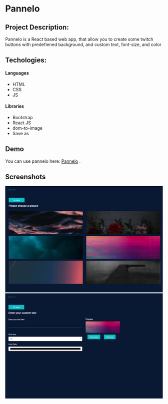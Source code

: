 # Pannelo

## Project Description:

Pannelo is a React based web app, that allow you to create some twitch buttons with predefiened background, and custom text, font-size, and color

## Techologies:

#### Languages

- HTML
- CSS
- JS

#### Libraries

- Bootstrap
- React JS
- dom-to-image
- Save as

## Demo

You can use pannelo here: [Pannelo](https://atndesign.github.io/pannelo/) .

## Screenshots

<img src="./screen1.png" alt="demo" />

<img src="./screen2.png" alt="demo" />
